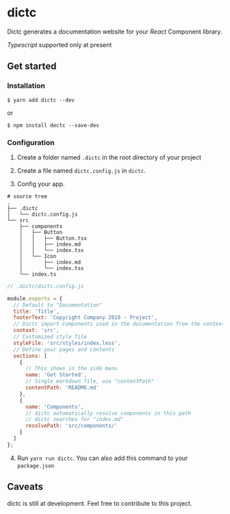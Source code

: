 # dictc

Dictc generates a documentation website for your *React* Component library.

*Typescript* supported only at present

## Get started

### Installation

```
$ yarn add dictc --dev
```
or
```
$ npm install dectc --save-dev
```

### Configuration

1. Create a folder named `.dictc` in the root directory of your project

2. Create a file named `dictc.config.js` in `dictc`.

3. Config your app.

```
# source tree
.
├── .dictc
│   └── dictc.config.js
└── src
    ├── components
    │   ├── Button
    │   │   ├── Button.tsx
    │   │   ├── index.md
    │   │   └── index.tsx
    │   └── Icon
    │       ├── index.md
    │       └── index.tsx
    └── index.ts

```

```js
// .dictc/dictc.config.js

module.exports = {
  // Default to "Documentation"
  title: 'Title',
  footerText: 'Copyright Company 2018 - Project',
  // Dictc import components used in the documentation from the context directory
  context: 'src', 
  // Customized style file
  styleFile: 'src/styles/index.less',
  // Define your pages and contents
  sections: [
    {
      // This shows in the side menu
      name: 'Get Started',
      // Single markdown file, use "contentPath"
      contentPath: 'README.md'
    },
    {
      name: 'Components',
      // dictc automatically resolve components in this path
      // dictc searches for "index.md"
      resolvePath: 'src/components/'
    }
  ]
};
```

  4. Run `yarn run dictc`. You can also add this command to your `package.json`

## Caveats

dictc is still at development. Feel free to contribute to this project.
